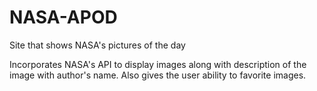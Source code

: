 # NASA-APOD
Site that shows NASA's pictures of the day

Incorporates NASA's API to display images along with description of the image with author's name. Also gives the user ability to favorite images. 
